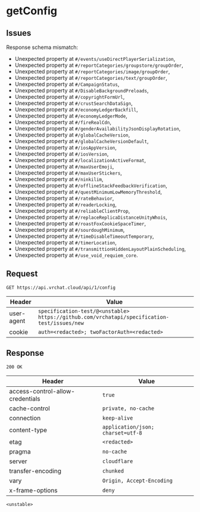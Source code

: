 # getConfig

## Issues
Response schema mismatch:
* Unexpected property at ``#/events/useDirectPlayerSerialization``,
* Unexpected property at ``#/reportCategories/groupstore/groupOrder``,
* Unexpected property at ``#/reportCategories/image/groupOrder``,
* Unexpected property at ``#/reportCategories/text/groupOrder``,
* Unexpected property at ``#/CampaignStatus``,
* Unexpected property at ``#/DisableBackgroundPreloads``,
* Unexpected property at ``#/copyrightFormUrl``,
* Unexpected property at ``#/crustSearchDataSign``,
* Unexpected property at ``#/economyLedgerBackfill``,
* Unexpected property at ``#/economyLedgerMode``,
* Unexpected property at ``#/fireRealCdn``,
* Unexpected property at ``#/genderAvailabilityJsonDisplayRotation``,
* Unexpected property at ``#/globalCacheVersion``,
* Unexpected property at ``#/globalCacheVersionDefault``,
* Unexpected property at ``#/iosAppVersion``,
* Unexpected property at ``#/iosVersion``,
* Unexpected property at ``#/localizationActiveFormat``,
* Unexpected property at ``#/maxUserEmoji``,
* Unexpected property at ``#/maxUserStickers``,
* Unexpected property at ``#/ninkilim``,
* Unexpected property at ``#/offlineStackFeedbackVerification``,
* Unexpected property at ``#/questMinimumLowMemoryThreshold``,
* Unexpected property at ``#/rateBehavior``,
* Unexpected property at ``#/readerLocking``,
* Unexpected property at ``#/reliableClientProp``,
* Unexpected property at ``#/replaceReplicaDistanceUnityWhois``,
* Unexpected property at ``#/roastFoxCookieSpaceTimer``,
* Unexpected property at ``#/sourdoughMinimum``,
* Unexpected property at ``#/timeDisableTimeoutTemporary``,
* Unexpected property at ``#/timerLocation``,
* Unexpected property at ``#/transmittionHiddenLayoutPlainScheduling``,
* Unexpected property at ``#/use_void_requiem_core``.
## Request
`GET https://api.vrchat.cloud/api/1/config`

| Header | Value |
| ------ | ----- |
| user-agent | `specification-test/@<unstable> https://github.com/vrchatapi/specification-test/issues/new` |
| cookie | `auth=<redacted>; twoFactorAuth=<redacted>` |


## Response
`200 OK`

| Header | Value |
| ------ | ----- |
| access-control-allow-credentials | `true` |
| cache-control | `private, no-cache` |
| connection | `keep-alive` |
| content-type | `application/json; charset=utf-8` |
| etag | `<redacted>` |
| pragma | `no-cache` |
| server | `cloudflare` |
| transfer-encoding | `chunked` |
| vary | `Origin, Accept-Encoding` |
| x-frame-options | `deny` |

```jsonc
<unstable>
```
